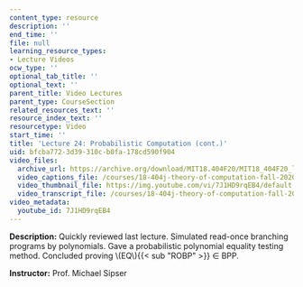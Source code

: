 ```yaml
---
content_type: resource
description: ''
end_time: ''
file: null
learning_resource_types:
- Lecture Videos
ocw_type: ''
optional_tab_title: ''
optional_text: ''
parent_title: Video Lectures
parent_type: CourseSection
related_resources_text: ''
resource_index_text: ''
resourcetype: Video
start_time: ''
title: 'Lecture 24: Probabilistic Computation (cont.)'
uid: bfcba772-3d39-310c-b0fa-178cd590f904
video_files:
  archive_url: https://archive.org/download/MIT18.404F20/MIT18_404F20_lec24_300k.mp4
  video_captions_file: /courses/18-404j-theory-of-computation-fall-2020/97dd8e81073d5ede9a2052d36c1b90d9_7J1HD9rqEB4.vtt
  video_thumbnail_file: https://img.youtube.com/vi/7J1HD9rqEB4/default.jpg
  video_transcript_file: /courses/18-404j-theory-of-computation-fall-2020/ae0db7c1390dd06b3680649a1d4b3606_7J1HD9rqEB4.pdf
video_metadata:
  youtube_id: 7J1HD9rqEB4
---
```


**Description:** Quickly reviewed last lecture. Simulated read-once branching programs by polynomials. Gave a probabilistic polynomial equality testing method. Concluded proving \\(EQ\\){{< sub "ROBP" >}} ∈ BPP.

**Instructor:** Prof. Michael Sipser



